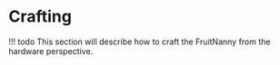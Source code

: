 # Crafting

!!! todo
    This section will describe how to craft the FruitNanny from the hardware
    perspective.
